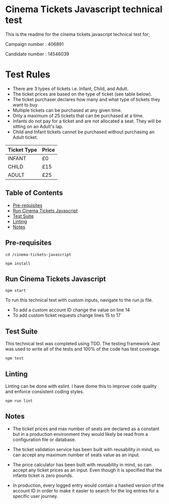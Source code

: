 # Cinema Tickets Javascript technical test

This is the readme for the cinema tickets javascript technical test for;

Campaign number : 406891

Candidate number : 14546039

# Test Rules
- There are 3 types of tickets i.e. Infant, Child, and Adult.
- The ticket prices are based on the type of ticket (see table below).
- The ticket purchaser declares how many and what type of tickets they want to buy.
- Multiple tickets can be purchased at any given time.
- Only a maximum of 25 tickets that can be purchased at a time.
- Infants do not pay for a ticket and are not allocated a seat. They will be sitting on an Adult's lap.
- Child and Infant tickets cannot be purchased without purchasing an Adult ticket.

|   Ticket Type    |     Price   |
| ---------------- | ----------- |
|    INFANT        |    £0       |
|    CHILD         |    £15     |
|    ADULT         |    £25      |

## Table of Contents

- [Pre-requisites](#pre-requisites)
- [Run Cinema Tickets Javascript](#run-cinema-tickets-javascript)
- [Test Suite](#test-suite)
- [Linting](#linting)
- [Notes](#notes)

## Pre-requisites

```shell
cd /cinema-tickets-javascript

npm install
```

## Run Cinema Tickets Javascript

```shell
npm start
```
To run this technical test with custom inputs, navigate to the run.js file.

- To add a custom account ID change the value on line 14
- To add custom ticket requests change lines 15 to 17


## Test Suite

This technical test was completed using TDD. The testing framework Jest was used to write all of the tests and 100% of the code has test coverage. 

```shell
npm test
```

## Linting

Linting can be done with eslint. I have dome this to improve code quality and enforce consistent coding styles.

```shell
npm run lint
```

## Notes

- The ticket prices and max number of seats are declared as a constant but in a production environment they would likely be read from a configuration file or database.

- The ticket validation service has been built with reusability in mind, so can accept any maximum number of seats value as an input.

- The price calculator has been built with reusability in mind, so can accept any ticket prices as an input. Even though it is specified that the infants ticket is zero pounds.

- In production, every logged entry would contain a hashed version of the account ID in order to make it easier to search for the log entries for a specific user journey.

